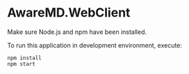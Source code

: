 # AwareMD.WebClient

Make sure Node.js and npm have been installed.

To run this application in development environment, execute:

```
npm install
npm start
```